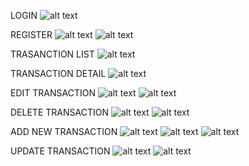 LOGIN
![alt text](image-5.png)

REGISTER
![alt text](image-6.png)
![alt text](image-1.png)

TRASANCTION LIST
![alt text](image-2.png)

TRANSACTION DETAIL
![alt text](image-7.png)

EDIT TRANSACTION
![alt text](image-10.png)
![alt text](image-11.png)

DELETE TRANSACTION
![alt text](image-12.png)
![alt text](image-13.png)

ADD NEW TRANSACTION
![alt text](image-4.png)
![alt text](image.png)
![alt text](image-3.png)

UPDATE TRANSACTION
![alt text](image-8.png)
![alt text](image-9.png)